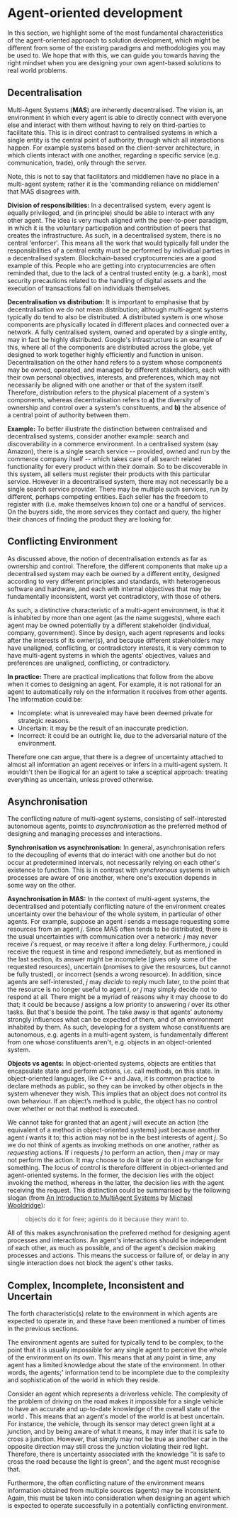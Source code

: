 # Agent-oriented development

In this section, we highlight some of the most fundamental characteristics of the agent-oriented approach to solution development, which might be different from some of the existing paradigms and methodologies you may be used to. We hope that with this, we can guide you towards having the right mindset when you are designing your own agent-based solutions to real world problems. 

## Decentralisation

Multi-Agent Systems (**MAS**) are inherently decentralised. The vision is, an environment in which every agent is able to directly connect with everyone else and interact with them without having to rely on third-parties to facilitate this. This is in direct contrast to centralised systems in which a single entity is the central point of authority, through which all interactions happen. For example systems based on the client-server architecture, in which clients interact with one another, regarding a specific service (e.g. communication, trade), only through the server.

Note, this is not to say that facilitators and middlemen have no place in a multi-agent system; rather it is the 'commanding reliance on middlemen' that MAS disagrees with.

**Division of responsibilities:** In a decentralised system, every agent is equally privileged, and (in principle) should be able to interact with any other agent. The idea is very much aligned with the peer-to-peer paradigm, in which it is the voluntary participation and contribution of peers that creates the infrastructure. As such, in a decentralised system, there is no central 'enforcer'. This means all the work that would typically fall under the responsibilities of a central entity must be performed by individual parties in a decentralised system. Blockchain-based cryptocurrencies are a good example of this. People who are getting into cryptocurrencies are often reminded that, due to the lack of a central trusted entity (e.g. a bank), most security precautions related to the handling of digital assets and the execution of transactions fall on individuals themselves. 

<!--Another example is the verification of protocol adherence in regulated systems. Consider the problem of traffic management. The success of such a system relies on its participants (e.g. pedestrians, cars, motorbikes, bicycles, etc) conforming with the traffic management protocol, which specifies, for instance, who has the right of way in a junction. It is trivial, that the continuous functioning of this system does not rest solely on the existence of a protocol; there should also be a mechanism in place that verifies the protocol is followed by the participants. In a central system, verifying whether parties adhere to the system's protocol is often the responsibility of a central unit that checks (some or all) actions of the parties involved. The police could be considered a central entity that enforces traffic protocols and punishes those violating it. However, in a decentralised environment, this burden falls on the parties involved in the interaction themselves. Therefore, one could imagine a self-governing traffic management system whereby individuals on the road enforce protocol adherence on each other and decide on the appropriate method(s) of enforcement (e.g. through collective punishments, sanctions, rewards, ratings, etc).-->

**Decentralisation vs distribution:** It is important to emphasise that by decentralisation we do not mean distribution; although multi-agent systems typically do tend to also be distributed. A distributed system is one whose components are physically located in different places and connected over a network. A fully centralised system, owned and operated by a single entity, may in fact be highly distributed. Google's infrastructure is an example of this, where all of the components are distributed across the globe, yet designed to work together highly efficiently and function in unison. Decentralisation on the other hand refers to a system whose components may be owned, operated, and managed by different stakeholders, each with their own personal objectives, interests, and preferences, which may not necessarily be aligned with one another or that of the system itself. Therefore, distribution refers to the physical placement of a system's components, whereas decentralisation refers to **a)** the diversity of ownership and control over a system's constituents, and **b)** the absence of a central point of authority between them.

**Example:** To better illustrate the distinction between centralised and decentralised systems, consider another example: search and discoverability in a commerce environment. In a centralised system (say Amazon), there is a single search service -- provided, owned and run by the commerce company itself -- which takes care of all search related functionality for every product within their domain. So to be discoverable in this system, all sellers must register their products with this particular service. However in a decentralised system, there may not necessarily be a single search service provider. There may be multiple such services, run by different, perhaps competing entities. Each seller has the freedom to register with (i.e. make themselves known to) one or a handful of services. On the buyers side, the more services they contact and query, the higher their chances of finding the product they are looking for. 

## Conflicting Environment

As discussed above, the notion of decentralisation extends as far as ownership and control. Therefore, the different components that make up a decentralised system may each be owned by a different entity, designed according to very different principles and standards, with heterogeneous software and hardware, and each with internal objectives that may be fundamentally inconsistent, worst yet contradictory, with those of others. 

As such, a distinctive characteristic of a multi-agent environment, is that it is inhabited by more than one agent (as the name suggests), where each agent may be owned potentially by a different stakeholder (individual, company, government). Since by design, each agent represents and looks after the interests of its owner(s), and because different stakeholders may have unaligned, conflicting, or contradictory interests, it is very common to have multi-agent systems in which the agents' objectives, values and preferences are unaligned, conflicting, or contradictory.

**In practice:** There are practical implications that follow from the above when it comes to designing an agent. For example, it is not rational for an agent to automatically rely on the information it receives from other agents. The information could be:

* Incomplete: what is unrevealed may have been deemed private for strategic reasons. 
* Uncertain: it may be the result of an inaccurate prediction. 
* Incorrect: it could be an outright lie, due to the adversarial nature of the environment.

Therefore one can argue, that there is a degree of uncertainty attached to almost all information an agent receives or infers in a multi-agent system. It wouldn't then be illogical for an agent to take a sceptical approach: treating everything as uncertain, unless proved otherwise.

## Asynchronisation

The conflicting nature of multi-agent systems, consisting of self-interested autonomous agents, points to _asynchronisation_ as the preferred method of designing and managing processes and interactions.

**Synchronisation vs asynchronisation:** In general, asynchronisation refers to the decoupling of events that do interact with one another but do not occur at predetermined intervals, not necessarily relying on each other's existence to function. This is in contrast with _synchronous_ systems in which processes are aware of one another, where one's execution depends in some way on the other.

**Asynchronisation in MAS:** In the context of multi-agent systems, the decentralised and potentially conflicting nature of the environment creates uncertainty over the behaviour of the whole system, in particular of other agents. For example, suppose an agent _i_ sends a message requesting some resources from an agent _j_. Since MAS often tends to be distributed, there is the usual uncertainties with communication over a network: _j_ may never receive _i_'s request, or may receive it after a long delay. Furthermore, _j_ could receive the request in time and respond immediately, but as mentioned in the last section, its answer might be incomplete (gives only some of the requested resources), uncertain (promises to give the resources, but cannot be fully trusted), or incorrect (sends a wrong resource). In addition, since agents are self-interested, _j_ may _decide_ to reply much later, to the point that the resource is no longer useful to agent _i_, or _j_ may simply decide not to respond at all. There might be a myriad of reasons why it may choose to do that; it could be because _j_ assigns a low priority to answering _i_ over its other tasks. But that's beside the point. The take away is that agents' autonomy strongly influences what can be expected of them, and of an environment inhabited by them. As such, developing for a system whose constituents are autonomous, e.g. agents in a multi-agent system, is fundamentally different from one whose constituents aren't, e.g. objects in an object-oriented system.

**Objects vs agents:** In object-oriented systems, objects are entities that encapsulate state and perform actions, i.e. call methods, on this state. In object-oriented languages, like C++ and Java, it is common practice to declare methods as public, so they can be invoked by other objects in the system whenever they wish. This implies that an object does not control its own behaviour. If an object’s method is public, the object has no control over whether or not that method is executed.  

We cannot take for granted that an agent _j_ will execute an action (the equivalent of a method in object-oriented systems) just because another agent _i_ wants it to; this action may not be in the best interests of agent _j_. So we do not think of agents as invoking methods on one another, rather as _requesting_ actions. If _i_ requests _j_ to perform an action, then _j_ may or may not perform the action. It may choose to do it later or do it in exchange for something. The locus of control is therefore different in object-oriented and agent-oriented systems. In the former, the decision lies with the object invoking the method, whereas in the latter, the decision lies with the agent receiving the request. This distinction could be summarised by the following slogan (from <a href="https://www.wiley.com/en-gb/An+Introduction+to+MultiAgent+Systems%2C+2nd+Edition-p-9781119959519" target=_blank>An Introduction to MultiAgent Systems</a> by <a href="https://www.cs.ox.ac.uk/people/michael.wooldridge/" target=_blank>Michael Wooldridge</a>):
>objects do it for free; agents do it because they want to.

All of this makes asynchronisation the preferred method for designing agent processes and interactions. An agent's interactions should be independent of each other, as much as possible, and of the agent's decision making processes and actions. This means the success or failure of, or delay in any single interaction does not block the agent's other tasks. 

## Complex, Incomplete, Inconsistent and Uncertain

The forth characteristic(s) relate to the environment in which agents are expected to operate in, and these have been mentioned a number of times in the previous sections. 

The environment agents are suited for typically tend to be complex, to the point that it is usually impossible for any single agent to perceive the whole of the environment on its own. This means that at any point in time, any agent has a limited knowledge about the state of the environment. In other words, the agents;' information tend to be incomplete due to the complexity and sophistication of the world in which they reside. 

Consider an agent which represents a driverless vehicle. The complexity of the problem of driving on the road makes it impossible for a single vehicle to have an accurate and up-to-date knowledge of the overall state of the world . This means that an agent's model of the world is at best uncertain. For instance, the vehicle, through its sensor may detect green light at a junction, and by being aware of what it means, it may infer that it is safe to cross a junction. However, that simply may not be true as another car in the opposite direction may still cross the junction violating their red light. Therefore, there is uncertainty associated with the knowledge "it is safe to cross the road because the light is green", and the agent must recognise that. 

Furthermore, the often conflicting nature of the environment means information obtained from multiple sources (agents) may be inconsistent. Again, this must be taken into consideration when designing an agent which is expected to operate successfully in a potentially conflicting environment. 

<br />
